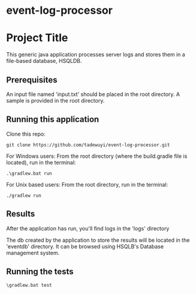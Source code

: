 # event-log-processor

# Project Title

This generic java application processes server logs and stores them in a file-based database, HSQLDB. 

## Prerequisites

An input file named 'input.txt' should be placed in the root directory. A sample is provided in the root directory.

## Running this application

Clone this repo:

    git clone https://github.com/tadewuyi/event-log-processor.git

For Windows users: From the root directory (where the build.gradle file is located), run in the terminal:

    .\gradlew.bat run
    
For Unix based users: From the root directory, run in the terminal:

    ./gradlew run
    
## Results

After the application has run, you'll find logs in the 'logs' directory

The db created by the application to store the results will be located in the 'eventdb' directory. It can be browsed using HSQLB's Database management system.

## Running the tests

    \gradlew.bat test

